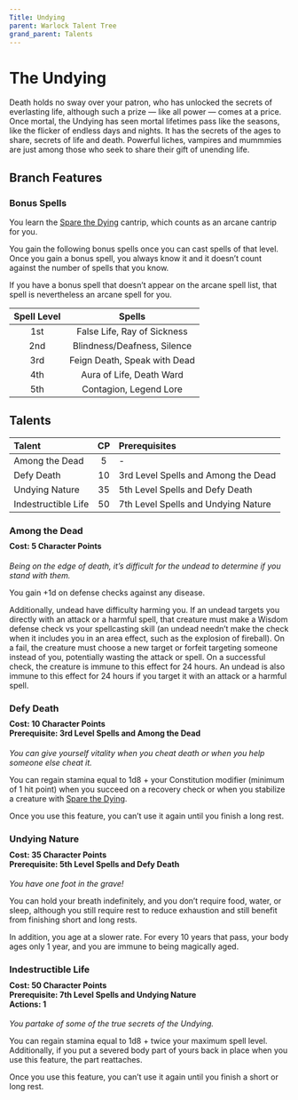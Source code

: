 ```yaml
---
Title: Undying
parent: Warlock Talent Tree
grand_parent: Talents
---
```


# The Undying
Death holds no sway over your patron, who has unlocked the secrets of everlasting life, although such a prize — like all power — comes at a price. Once mortal, the Undying has seen mortal lifetimes pass like the seasons, like the flicker of endless days and nights. It has the secrets of the ages to share, secrets of life and death. Powerful liches, vampires and mummmies are just among those who seek to share their gift of unending life.

## Branch Features

### Bonus Spells
You learn the [Spare the Dying]() cantrip, which counts as an arcane cantrip for you.

You gain the following bonus spells once you can cast spells of that level. Once you gain a bonus spell, you always know it and it doesn’t count against the number of spells that you know.

If you have a bonus spell that doesn’t appear on the arcane spell list, that spell is nevertheless an arcane spell for you.

| Spell Level | Spells |
|:-----------:|:------:|
| 1st | False Life, Ray of Sickness |
| 2nd | Blindness/Deafness, Silence |
| 3rd | Feign Death, Speak with Dead |
| 4th | Aura of Life, Death Ward |
| 5th | Contagion, Legend Lore |

## Talents

| Talent | CP | Prerequisites |
|:-------|:--:|:--------------|
| Among the Dead      | 5  | - |
| Defy Death          | 10 | 3rd Level Spells and Among the Dead |
| Undying Nature      | 35 | 5th Level Spells and Defy Death |
| Indestructible Life | 50 | 7th Level Spells and Undying Nature |

###  Among the Dead

<div style="margin-top:-10px;"></div>

#### **Cost:** 5 Character Points
*Being on the edge of death, it’s difficult for the undead to determine if you stand with them.*

You gain +1d on defense checks against any disease.

Additionally, undead have difficulty harming you. If an undead targets you directly with an attack or a harmful spell, that creature must make a Wisdom defense check vs your spellcasting skill (an undead needn’t make the check when it includes you in an area effect, such as the explosion of fireball). On a fail, the creature must choose a new target or forfeit targeting someone instead of you, potentially wasting the attack or spell. On a successful check, the creature is immune to this effect for 24 hours. An undead is also immune to this effect for 24 hours if you target it with an attack or a harmful spell.

### Defy Death

<div style="margin-top:-10px;"></div>

#### **Cost:** 10 Character Points<br>**Prerequisite:** 3rd Level Spells and Among the Dead
*You can give yourself vitality when you cheat death or when you help someone else cheat it.*

You can regain stamina equal to 1d8 + your Constitution modifier (minimum of 1 hit point) when you succeed on a recovery check or when you stabilize a creature with [Spare the Dying]().

Once you use this feature, you can’t use it again until you finish a long rest.

###  Undying Nature

<div style="margin-top:-10px;"></div>

#### **Cost:** 35 Character Points<br>**Prerequisite:** 5th Level Spells and Defy Death
*You have one foot in the grave!*

You can hold your breath indefinitely, and you don’t require food, water, or sleep, although you still require rest to reduce exhaustion and still benefit from finishing short and long rests.

In addition, you age at a slower rate. For every 10 years that pass, your body ages only 1 year, and you are immune to being magically aged.

### Indestructible Life

<div style="margin-top:-10px;"></div>

#### **Cost:** 50 Character Points<br>**Prerequisite:** 7th Level Spells and Undying Nature<br>**Actions:** 1
*You partake of some of the true secrets of the Undying.*

You can regain stamina equal to 1d8 + twice your maximum spell level. Additionally, if you put a severed body part of yours back in place when you use this feature, the part reattaches.

Once you use this feature, you can’t use it again until you finish a short or long rest.
